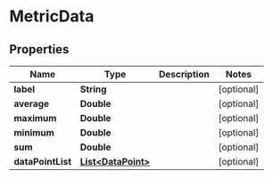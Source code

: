 
# MetricData

## Properties
Name | Type | Description | Notes
------------ | ------------- | ------------- | -------------
**label** | **String** |  |  [optional]
**average** | **Double** |  |  [optional]
**maximum** | **Double** |  |  [optional]
**minimum** | **Double** |  |  [optional]
**sum** | **Double** |  |  [optional]
**dataPointList** | [**List&lt;DataPoint&gt;**](DataPoint.md) |  |  [optional]



